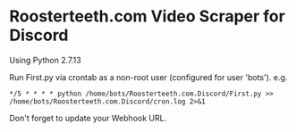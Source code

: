 # Roosterteeth.com Video Scraper for Discord
Using Python 2.7.13

Run First.py via crontab as a non-root user (configured for user 'bots').
e.g.

`*/5 * * * * python /home/bots/Roosterteeth.com.Discord/First.py >> /home/bots/Roosterteeth.com.Discord/cron.log 2>&1`

Don't forget to update your Webhook URL.
